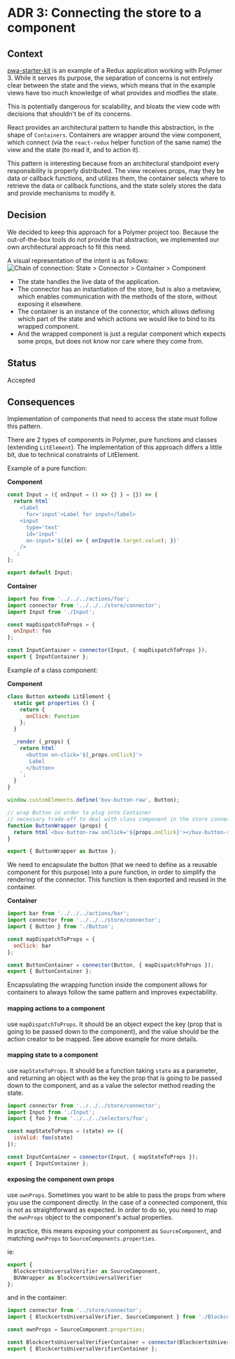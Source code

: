 # ADR 3: Connecting the store to a component

## Context
[pwa-starter-kit](https://github.com/Polymer/pwa-starter-kit) is an example of a Redux application working with Polymer 3. While it serves its purpose, the separation of concerns is not entirely clear between the state and the views, which means that in the example views have too much knowledge of what provides and modfies the state.

This is potentially dangerous for scalability, and bloats the view code with decisions that shouldn't be of its concerns.

React provides an architectural pattern to handle this abstraction, in the shape of `Containers`. Containers are wrapper around the view component, which connect (via the `react-redux` helper function of the same name) the view and the state (to read it, and to action it). 

This pattern is interesting because from an architectural standpoint every responsibility is properly distributed. The view receives props, may they be data or callback functions, and utilizes them, the container selects where to retrieve the data or callback functions, and the state solely stores the data and provide mechanisms to modify it.
 
## Decision
We decided to keep this approach for a Polymer project too. Because the out-of-the-box tools do not provide that abstraction, we implemented our own architectural approach to fit this need.

A visual representation of the intent is as follows:
![Chain of connection: State > Connector > Container > Component](https://user-images.githubusercontent.com/12797962/41294972-a254d432-6e59-11e8-8e08-214c43772173.png)
 
- The state handles the live data of the application.
- The connector has an instantiation of the store, but is also a metaview, which enables communication with the methods of the store, without exposing it elsewhere.
- The container is an instance of the connector, which allows defining which part of the state and which actions we would like to bind to its wrapped component.
- And the wrapped component is just a regular component which expects some props, but does not know nor care where they come from.

## Status
 Accepted
 
## Consequences
Implementation of components that need to access the state must follow this pattern.

There are 2 types of components in Polymer, pure functions and classes (extending `LitElement`).
The implementation of this approach differs a little bit, due to technical constraints of LitElement.

Example of a pure function:

**Component**

```javascript
const Input = ({ onInput = () => {} } = {}) => {
  return html`
    <label 
      for='input'>Label for input</label>
    <input 
      type='text'
      id='input'
      on-input='${(e) => { onInput(e.target.value); }}'
    />
  `;
};

export default Input;
```
**Container**

```javascript
import foo from '../../../actions/foo';
import connector from '../../../store/connector';
import Input from './Input';

const mapDispatchToProps = {
  onInput: foo
};

const InputContainer = connector(Input, { mapDispatchToProps });
export { InputContainer };
```

Example of a class component:

**Component**
```javascript
class Button extends LitElement {
  static get properties () {
    return {
      onClick: Function
    };
  }

  _render (_props) {
    return html`
      <button on-click='${_props.onClick}'>
       Label
      </button>
    `;
  }
}

window.customElements.define('buv-button-raw', Button);

// wrap Button in order to plug into Container
// necessary trade-off to deal with class component in the store connector
function ButtonWrapper (props) {
  return html`<buv-button-raw onClick='${props.onClick}'></buv-button-raw>`;
}

export { ButtonWrapper as Button };
```
We need to encapsulate the button (that we need to define as a reusable component for this purpose) into a pure function, in order to simplify the rendering of the connector. This function is then exported and reused in the container. 

**Container**

```javascript
import bar from '../../../actions/bar';
import connector from '../../../store/connector';
import { Button } from './Button';

const mapDispatchToProps = {
  onClick: bar
};

const ButtonContainer = connector(Button, { mapDispatchToProps });
export { ButtonContainer };
```
Encapsulating the wrapping function inside the component allows for containers to always follow the same pattern and improves expectability.

#### mapping actions to a component
use `mapDispatchToProps`.
It should be an object expect the key (prop that is going to be passed down to the component), and the value should be the action creator to be mapped. See above example for more details.

#### mapping state to a component
use `mapStateToProps`.
It should be a function taking `state` as a parameter, and returning an object with as the key the prop that is going to be passed down to the component, and as a value the selector method reading the state.

```javascript
import connector from '../../../store/connector';
import Input from './Input';
import { foo } from '../../../selectors/foo';

const mapStateToProps = (state) => ({
  isValid: foo(state)
});

const InputContainer = connector(Input, { mapStateToProps });
export { InputContainer };

```

#### exposing the component own props
use `ownProps`. 
Sometimes you want to be able to pass the props from where you use the component directly.
In the case of a connected component, this is not as straightforward as expected.
In order to do so, you need to map the `ownProps` object to the component's actual properties.

In practice, this means exposing your component as `SourceComponent`, and matching `ownProps` to `SourceComponents.properties`.

ie:
```javascript
export {
  BlockcertsUniversalVerifier as SourceComponent,
  BUVWrapper as BlockcertsUniversalVerifier
};
```

and in the container:

```javascript
import connector from '../store/connector';
import { BlockcertsUniversalVerifier, SourceComponent } from './BlockcertsUniversalVerifier';

const ownProps = SourceComponent.properties;

const BlockcertsUniversalVerifierContainer = connector(BlockcertsUniversalVerifier, { ownProps });
export { BlockcertsUniversalVerifierContainer };

```


